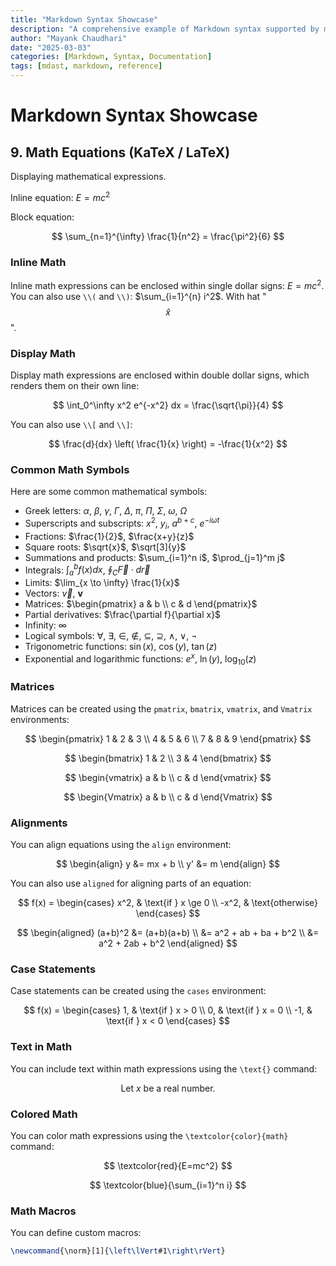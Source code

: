 ```yaml
---
title: "Markdown Syntax Showcase"
description: "A comprehensive example of Markdown syntax supported by mdast."
author: "Mayank Chaudhari"
date: "2025-03-03"
categories: [Markdown, Syntax, Documentation]
tags: [mdast, markdown, reference]
---
```


# Markdown Syntax Showcase

## 9. Math Equations (KaTeX / LaTeX)

Displaying mathematical expressions.

Inline equation: $E=mc^2$

Block equation:

$$
\sum_{n=1}^{\infty} \frac{1}{n^2} = \frac{\pi^2}{6}
$$

### Inline Math

Inline math expressions can be enclosed within single dollar signs: $E=mc^2$. You can also use `\\(` and `\\)`: $\sum_{i=1}^{n} i^2$. With hat "$$\hat{x}$$".

### Display Math

Display math expressions are enclosed within double dollar signs, which renders them on their own line:

$$
\int_0^\infty x^2 e^{-x^2} dx = \frac{\sqrt{\pi}}{4}
$$

You can also use `\\[` and `\\]`:

$$
\frac{d}{dx} \left( \frac{1}{x} \right) = -\frac{1}{x^2}
$$

### Common Math Symbols

Here are some common mathematical symbols:

- Greek letters: $\alpha$, $\beta$, $\gamma$, $\Gamma$, $\Delta$, $\pi$, $\Pi$, $\Sigma$, $\omega$, $\Omega$
- Superscripts and subscripts: $x^2$, $y_i$, $a^{b+c}$, $e^{-i\omega t}$
- Fractions: $\frac{1}{2}$, $\frac{x+y}{z}$
- Square roots: $\sqrt{x}$, $\sqrt[3]{y}$
- Summations and products: $\sum_{i=1}^n i$, $\prod_{j=1}^m j$
- Integrals: $\int_a^b f(x) dx$, $\oint_C \vec{F} \cdot d\vec{r}$
- Limits: $\lim_{x \to \infty} \frac{1}{x}$
- Vectors: $\vec{v}$, $\mathbf{v}$
- Matrices: $\begin{pmatrix} a & b \\ c & d \end{pmatrix}$
- Partial derivatives: $\frac{\partial f}{\partial x}$
- Infinity: $\infty$
- Logical symbols: $\forall$, $\exists$, $\in$, $\notin$, $\subseteq$, $\supseteq$, $\land$, $\lor$, $\neg$
- Trigonometric functions: $\sin(x)$, $\cos(y)$, $\tan(z)$
- Exponential and logarithmic functions: $e^x$, $\ln(y)$, $\log_{10}(z)$

### Matrices

Matrices can be created using the `pmatrix`, `bmatrix`, `vmatrix`, and `Vmatrix` environments:

$$
\begin{pmatrix}
1 & 2 & 3 \\
4 & 5 & 6 \\
7 & 8 & 9
\end{pmatrix}
$$

$$
\begin{bmatrix}
1 & 2 \\
3 & 4
\end{bmatrix}
$$

$$
\begin{vmatrix}
a & b \\
c & d
\end{vmatrix}
$$

$$
\begin{Vmatrix}
a & b \\
c & d
\end{Vmatrix}
$$

### Alignments

You can align equations using the `align` environment:

$$
\begin{align}
y &= mx + b \\
y' &= m
\end{align}
$$

You can also use `aligned` for aligning parts of an equation:

$$
f(x) = \begin{cases}
x^2, & \text{if } x \ge 0 \\
-x^2, & \text{otherwise}
\end{cases}
$$

$$
\begin{aligned}
(a+b)^2 &= (a+b)(a+b) \\
&= a^2 + ab + ba + b^2 \\
&= a^2 + 2ab + b^2
\end{aligned}
$$

### Case Statements

Case statements can be created using the `cases` environment:

$$
f(x) =
\begin{cases}
1, & \text{if } x > 0 \\
0, & \text{if } x = 0 \\
-1, & \text{if } x < 0
\end{cases}
$$

### Text in Math

You can include text within math expressions using the `\text{}` command:

$$
\text{Let } x \text{ be a real number.}
$$

### Colored Math

You can color math expressions using the `\textcolor{color}{math}` command:

$$
\textcolor{red}{E=mc^2}
$$

$$
\textcolor{blue}{\sum_{i=1}^n i}
$$

### Math Macros

You can define custom macros:

```latex
\newcommand{\norm}[1]{\left\lVert#1\right\rVert}
```
